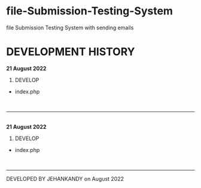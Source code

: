 # file-Submission-Testing-System
file Submission Testing System with sending emails
<br>


# DEVELOPMENT HISTORY
<b>21 August 2022</b>
  1. DEVELOP 
  - index.php

<br><hr><br>
<b>21 August 2022</b>
  1. DEVELOP 
  - index.php

<br><hr>
DEVELOPED BY JEHANKANDY on August 2022
